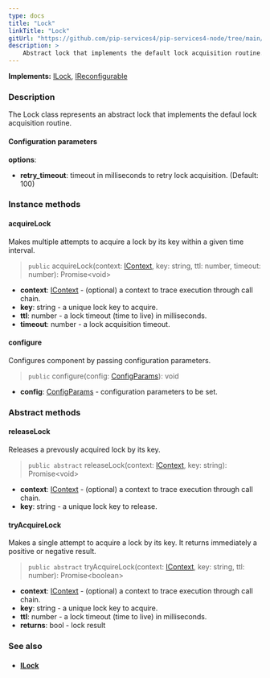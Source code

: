 ```yaml
---
type: docs
title: "Lock"
linkTitle: "Lock"
gitUrl: "https://github.com/pip-services4/pip-services4-node/tree/main/pip-services4-logic-node"
description: >
    Abstract lock that implements the default lock acquisition routine.
---
```


**Implements:** [ILock](../ilock), [IReconfigurable](../../../commons/config/ireconfigurable)

### Description

The Lock class represents an abstract lock that implements the defaul lock acquisition routine. 

#### Configuration parameters
**options**:
- **retry_timeout**: timeout in milliseconds to retry lock acquisition. (Default: 100)


### Instance methods

#### acquireLock
Makes multiple attempts to acquire a lock by its key within a given time interval.

> `public` acquireLock(context: [IContext](../../../components/context/icontext), key: string, ttl: number, timeout: number): Promise\<void\>

- **context**: [IContext](../../../components/context/icontext) - (optional) a context to trace execution through call chain.
- **key**: string - a unique lock key to acquire.
- **ttl**: number - a lock timeout (time to live) in milliseconds.
- **timeout**: number - a lock acquisition timeout.


#### configure
Configures component by passing configuration parameters.

> `public` configure(config: [ConfigParams](../../../components/config/config_params)): void

- **config**: [ConfigParams](../../../components/config/config_params) - configuration parameters to be set.

### Abstract methods

#### releaseLock
Releases a prevously acquired lock by its key.

> `public abstract` releaseLock(context: [IContext](../../../components/context/icontext), key: string): Promise\<void\>

- **context**: [IContext](../../../components/context/icontext) - (optional) a context to trace execution through call chain.
- **key**: string - a unique lock key to release.


#### tryAcquireLock
Makes a single attempt to acquire a lock by its key.
It returns immediately a positive or negative result.

> `public abstract` tryAcquireLock(context: [IContext](../../../components/context/icontext), key: string, ttl: number): Promise\<boolean\>

- **context**: [IContext](../../../components/context/icontext) - (optional) a context to trace execution through call chain.
- **key**: string - a unique lock key to acquire.
- **ttl**: number - a lock timeout (time to live) in milliseconds.
- **returns**: bool - lock result


### See also
- #### [ILock](../ilock)
